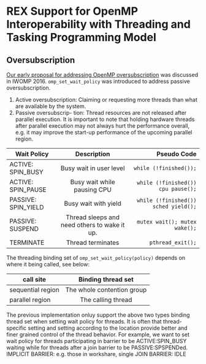 # REX Support for OpenMP Interoperability with Threading and Tasking Programming Model

## Oversubscription 
[Our early proposal for addressing OpenMP oversubscription](https://link.springer.com/chapter/10.1007/978-3-319-45550-1_14) 
was discussed in IWOMP 2016. `omp_set_wait_policy` was introduced to address passive oversubscription. 
   1. Active oversubscription: Claiming or requesting more threads than what are available by the system. 
   1. Passive oversubscrip- tion: Thread resources are not released after parallel execution. It is important to note that holding hardware threads after parallel execution may not always hurt the performance overall, e.g. it may improve the start-up performance of the upcoming parallel region.

| Wait Policy          | Description                                    | Pseudo Code                          |
| -------------------- |:----------------------------------------------:| ------------------------------------:|
| ACTIVE: SPIN_BUSY    | Busy wait in user level                        | `while (!finished());`               |
| ACTIVE: SPIN_PAUSE   | Busy wait while pausing CPU                    | `while (!finished()) cpu pause();`   |
| PASSIVE: SPIN_YIELD  | Busy wait with yield                           | `while (!finished()) sched yield();` |
| PASSIVE: SUSPEND     | Thread sleeps and need others to wake it up.   | `mutex wait(); mutex wake();`        |
| TERMINATE            | Thread terminates                              | `pthread_exit();`                    |

The threading binding set of `omp_set_wait_policy(policy)` depends on where it being called, see below:

| call site            | Binding thread set                             |
| -------------------- |:----------------------------------------------:| 
| sequential region    | The whole contention group                     |
| parallel region      | The calling thread                             | 

The previous implementation onluy support the above two types binding thread set when setting wait policy for threads. It is often that thread-specific setting and setting according to the location provide better and finer grained control of the thread behavior. For example, we want to set wait policy for threads participating in barrier to be ACTIVE:SPIN_BUSY waiting while for threads after a join barrier to be PASSIVE:SPSPENDed. 
IMPLICIT BARRIER: e.g. those in workshare, single
JOIN BARRIER:
IDLE

